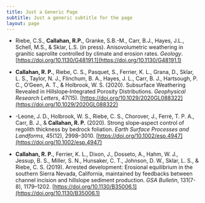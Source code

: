 ```yaml
---
title: Just a Generic Page
subtitle: Just a generic subtitle for the page
layout: page
---
```


* Riebe, C.S., **Callahan, R.P.**, Granke, S.B.-M., Carr, B.J., Hayes, J.L., Schell, M.S., & Sklar, L.S. (in press). Anisovolumetric weathering in granitic saprolite controlled by climate and erosion rates. *Geology*. [https://doi.org/10.1130/G48191.1](https://doi.org/10.1130/G48191.1)

* **Callahan, R. P.**, Riebe, C. S., Pasquet, S., Ferrier, K. L., Grana, D., Sklar, L. S., Taylor, N. J., Flinchum, B. A., Hayes, J. L., Carr, B. J., Hartsough, P. C., O’Geen, A. T., & Holbrook, W. S. (2020). Subsurface Weathering Revealed in Hillslope‐Integrated Porosity Distributions. *Geophysical Research Letters*, 47(15). [https://doi.org/10.1029/2020GL088322](https://doi.org/10.1029/2020GL088322)

* -Leone, J. D., Holbrook, W. S., Riebe, C. S., Chorover, J., Ferré, T. P. A., Carr, B. J., & **Callahan, R. P.** (2020). Strong slope‐aspect control of regolith thickness by bedrock foliation. *Earth Surface Processes and Landforms*, 45(12), 2998–3010. [https://doi.org/10.1002/esp.4947](https://doi.org/10.1002/esp.4947)

* **Callahan, R. P.**, Ferrier, K. L., Dixon, J., Dosseto, A., Hahm, W. J., Jessup, B. S., Miller, S. N., Hunsaker, C. T., Johnson, D. W., Sklar, L. S., & Riebe, C. S. (2019). Arrested development: Erosional equilibrium in the southern Sierra Nevada, California, maintained by feedbacks between channel incision and hillslope sediment production. *GSA Bulletin*, 131(7-8), 1179–1202. [https://doi.org/10.1130/B35006.1](https://doi.org/10.1130/B35006.1) 





